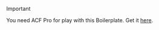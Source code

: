 > [!IMPORTANT]  
> You need ACF Pro for play with this Boilerplate. Get it [here](https://www.advancedcustomfields.com/pro/).